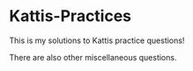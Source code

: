 # Kattis-Practices
This is my solutions to Kattis practice questions!

There are also other miscellaneous questions.

